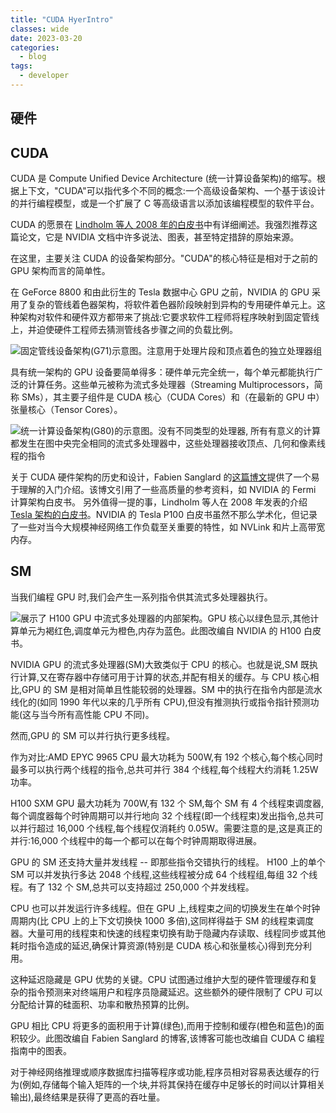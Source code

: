 ```yaml
---
title: "CUDA HyerIntro"
classes: wide
date: 2023-03-20
categories:
  - blog
tags:
  - developer
---
```


## 硬件

## CUDA

CUDA 是 Compute Unified Device Architecture (统一计算设备架构)的缩写。根据上下文，"CUDA"可以指代多个不同的概念:一个高级设备架构、一个基于该设计的并行编程模型，或是一个扩展了 C 等高级语言以添加该编程模型的软件平台。

CUDA 的愿景在 [Lindholm 等人 2008 年的白皮书](https://www.cs.cmu.edu/afs/cs/academic/class/15869-f11/www/readings/lindholm08_tesla.pdf)中有详细阐述。我强烈推荐这篇论文，它是 NVIDIA 文档中许多说法、图表，甚至特定措辞的原始来源。


在这里，主要关注 CUDA 的设备架构部分。"CUDA"的核心特征是相对于之前的 GPU 架构而言的简单性。

在 GeForce 8800 和由此衍生的 Tesla 数据中心 GPU 之前，NVIDIA 的 GPU 采用了复杂的管线着色器架构，将软件着色器阶段映射到异构的专用硬件单元上。这种架构对软件和硬件双方都带来了挑战:它要求软件工程师将程序映射到固定管线上，并迫使硬件工程师去猜测管线各步骤之间的负载比例。

![固定管线设备架构(G71)示意图。注意用于处理片段和顶点着色的独立处理器组](/images/light-fixed-pipeline-g71.svg, "固定管线设备架构(G71)示意图。注意用于处理片段和顶点着色的独立处理器组")

具有统一架构的 GPU 设备要简单得多：硬件单元完全统一，每个单元都能执行广泛的计算任务。这些单元被称为流式多处理器（Streaming Multiprocessors，简称 SMs），其主要子组件是 CUDA 核心（CUDA Cores）和（在最新的 GPU 中）张量核心（Tensor Cores）。


![统一计算设备架构(G80)的示意图。没有不同类型的处理器, 所有有意义的计算都发生在图中央完全相同的流式多处理器中，这些处理器接收顶点、几何和像素线程的指令](/images/light-cuda-g80.svg, "统一计算设备架构(G80)的示意图。没有不同类型的处理器, 所有有意义的计算都发生在图中央完全相同的流式多处理器中，这些处理器接收顶点、几何和像素线程的指令")

关于 CUDA 硬件架构的历史和设计，Fabien Sanglard 的[这篇博文](https://fabiensanglard.net/cuda/)提供了一个易于理解的入门介绍。该博文引用了一些高质量的参考资料，如 NVIDIA 的 Fermi 计算架构白皮书。 另外值得一提的事，Lindholm 等人在 2008 年发表的介绍[Tesla 架构的白皮书](https://images.nvidia.com/content/pdf/tesla/whitepaper/pascal-architecture-whitepaper.pdf)。NVIDIA 的 Tesla P100 白皮书虽然不那么学术化，但记录了一些对当今大规模神经网络工作负载至关重要的特性，如 NVLink 和片上高带宽内存。

## SM

当我们编程 GPU 时,我们会产生一系列指令供其流式多处理器执行。

![展示了 H100 GPU 中流式多处理器的内部架构。GPU 核心以绿色显示,其他计算单元为褐红色,调度单元为橙色,内存为蓝色。此图改编自 NVIDIA 的 H100 白皮书。](/images/light-gh100-sm.svg, "展示了 H100 GPU 中流式多处理器的内部架构。GPU 核心以绿色显示,其他计算单元为褐红色,调度单元为橙色,内存为蓝色。此图改编自 NVIDIA 的 H100 白皮书。")

NVIDIA GPU 的流式多处理器(SM)大致类似于 CPU 的核心。也就是说,SM 既执行计算,又在寄存器中存储可用于计算的状态,并配有相关的缓存。与 CPU 核心相比,GPU 的 SM 是相对简单且性能较弱的处理器。SM 中的执行在指令内部是流水线化的(如同 1990 年代以来的几乎所有 CPU),但没有推测执行或指令指针预测功能(这与当今所有高性能 CPU 不同)。

然而,GPU 的 SM 可以并行执行更多线程。

作为对比:AMD EPYC 9965 CPU 最大功耗为 500W,有 192 个核心,每个核心同时最多可以执行两个线程的指令,总共可并行 384 个线程,每个线程大约消耗 1.25W 功率。

H100 SXM GPU 最大功耗为 700W,有 132 个 SM,每个 SM 有 4 个线程束调度器,每个调度器每个时钟周期可以并行地向 32 个线程(即一个线程束)发出指令,总共可以并行超过 16,000 个线程,每个线程仅消耗约 0.05W。需要注意的是,这是真正的并行:16,000 个线程中的每一个都可以在每个时钟周期取得进展。

GPU 的 SM 还支持大量并发线程 -- 即那些指令交错执行的线程。
H100 上的单个 SM 可以并发执行多达 2048 个线程,这些线程被分成 64 个线程组,每组 32 个线程。有了 132 个 SM,总共可以支持超过 250,000 个并发线程。

CPU 也可以并发运行许多线程。但在 GPU 上,线程束之间的切换发生在单个时钟周期内(比 CPU 上的上下文切换快 1000 多倍),这同样得益于 SM 的线程束调度器。大量可用的线程束和快速的线程束切换有助于隐藏内存读取、线程同步或其他耗时指令造成的延迟,确保计算资源(特别是 CUDA 核心和张量核心)得到充分利用。

这种延迟隐藏是 GPU 优势的关键。CPU 试图通过维护大型的硬件管理缓存和复杂的指令预测来对终端用户和程序员隐藏延迟。这些额外的硬件限制了 CPU 可以分配给计算的硅面积、功率和散热预算的比例。

GPU 相比 CPU 将更多的面积用于计算(绿色),而用于控制和缓存(橙色和蓝色)的面积较少。此图改编自 Fabien Sanglard 的博客,该博客可能也改编自 CUDA C 编程指南中的图表。

对于神经网络推理或顺序数据库扫描等程序或功能,程序员相对容易表达缓存的行为(例如,存储每个输入矩阵的一个块,并将其保持在缓存中足够长的时间以计算相关输出),最终结果是获得了更高的吞吐量。